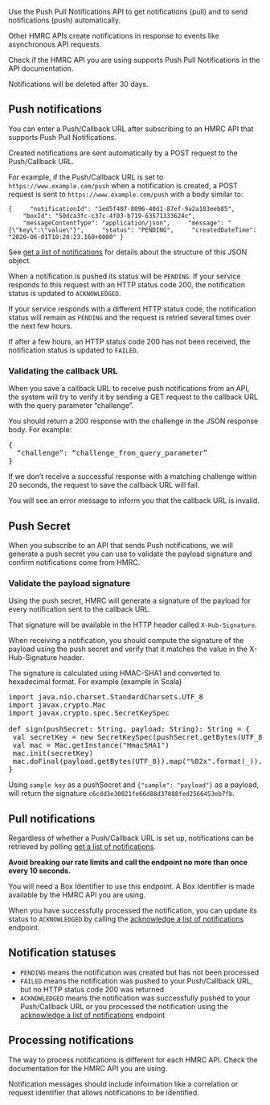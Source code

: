 Use the Push Pull Notifications API to get notifications (pull) and to send notifications (push) automatically.

Other HMRC APIs create notifications in response to events like asynchronous API requests.

Check if the HMRC API you are using supports Push Pull Notifications in the API documentation.

Notifications will be deleted after 30 days.

## Push notifications

You can enter a Push/Callback URL after subscribing to an HMRC API that supports Push Pull Notifications. 

Created notifications are sent automatically by a POST request to the Push/Callback URL. 

For example, if the Push/Callback URL is set to `https://www.example.com/push` when a notification is created, a POST
request is sent to `https://www.example.com/push` with a body similar to:

`{
    "notificationId": "1ed5f407-8096-40d1-87ef-9a2a103eeb85",
    "boxId": "50dca3fc-c37c-4f03-b719-63571333624c",
    "messageContentType": "application/json",
    "message": "{\"key\":\"value\"}",
    "status": "PENDING",
    "createdDateTime": "2020-06-01T10:20:23.160+0000"
}
`

See <a href="1.0/oas/page#tag/push-pull-notification-api/operation/Getalistofnotifications">get a list of notifications</a> for details about the
structure of this JSON object.

When a notification is pushed its status will be `PENDING`. If your service responds to this request with an HTTP status code 200, the notification status is updated to `ACKNOWLEDGED`.

If your service responds with a different HTTP status code, the notification status will remain as `PENDING` and the request is retried several times over the next few hours.

If after a few hours, an HTTP status code 200 has not been received, the notification status is updated to `FAILED`.

### Validating the callback URL

When you save a callback URL to receive push notifications from an API, the system will try to verify it by sending a GET request to the callback URL with the query parameter “challenge”.

You should return a 200 response with the challenge in the JSON response body. For example: 

<pre>
{
  “challenge”: “challenge_from_query_parameter”
}
</pre>

If we don’t receive a successful response with a matching challenge within 20 seconds, the request to save the callback URL will fail.

You will see an error message to inform you that the callback URL is invalid.
 

## Push Secret

When you subscribe to an API that sends Push notifications, we will generate a push secret you can use to validate the payload signature and confirm notifications come from HMRC.

### Validate the payload signature

Using the push secret, HMRC will generate a signature of the payload for every notification sent to the callback URL. 

That signature will be available in the HTTP header called `X-Hub-Signature`.

When receiving a notification, you should compute the signature of the payload using the push secret and verify that it matches the value in the X-Hub-Signature header.

The signature is calculated using HMAC-SHA1 and converted to hexadecimal format. For example (example in Scala)

<pre>
import java.nio.charset.StandardCharsets.UTF_8
import javax.crypto.Mac
import javax.crypto.spec.SecretKeySpec

def sign(pushSecret: String, payload: String): String = {
 val secretKey = new SecretKeySpec(pushSecret.getBytes(UTF_8), "HmacSHA1")
 val mac = Mac.getInstance("HmacSHA1")
 mac.init(secretKey)
 mac.doFinal(payload.getBytes(UTF_8)).map("%02x".format(_)).mkString
}
</pre>

Using `sample key` as a pushSecret and `{"sample": "payload"}` as a payload, will return the signature `c6cdd3e30021fe66d88d37088fed2566453eb7fb`.

## Pull notifications

Regardless of whether a Push/Callback URL is set up, notifications can be retrieved by polling
<a href="1.0/oas/page#tag/push-pull-notification-api/operation/Getalistofnotifications">get a list of notifications</a>.

**Avoid breaking our rate limits and call the endpoint no more than once every 10 seconds.**

You will need a Box Identifier to use this endpoint. A Box Identifier is made available by the HMRC API you are using.

When you have successfully processed the notification, you can update its status to `ACKNOWLEDGED` by calling the 
<a href="1.0/oas/page#tag/push-pull-notification-api/operation/Acknowledgealistofnotifications">acknowledge a list of notifications</a> endpoint.

## Notification statuses

* `PENDING` means the notification was created but has not been processed
* `FAILED` means the notification was pushed to your Push/Callback URL, but no HTTP status code 200 was returned
* `ACKNOWLEDGED` means the notification was successfully pushed to your Push/Callback URL or you processed the
notification using the <a href="1.0/oas/page#tag/push-pull-notification-api/operation/Acknowledgealistofnotifications">acknowledge
a list of notifications</a> endpoint

## Processing notifications

The way to process notifications is different for each HMRC API. Check the documentation for the HMRC API you are using.

Notification messages should include information like a correlation or request identifier that allows notifications to
be identified.
